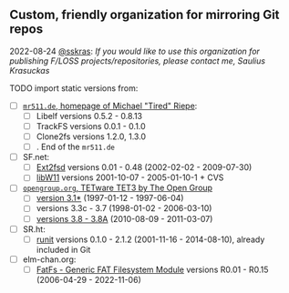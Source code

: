 ## Custom, friendly organization for mirroring Git repos

2022-08-24 [@sskras](https://github.com/sskras):
_If you would like to use this organization for publishing F/LOSS projects/repositories, please contact me, Saulius Krasuckas_

TODO import static versions from:

- [ ] [`mr511.de`, homepage of Michael "Tired" Riepe](https://web.archive.org/web/20180621172946/http://www.mr511.de/software/english.html):
  - [ ] Libelf versions 0.5.2 - 0.8.13
  - [ ] TrackFS versions 0.0.1 - 0.1.0
  - [ ] Clone2fs versions 1.2.0, 1.3.0
  - [ ] . End of the `mr511.de`
- [ ] SF.net:
  - [ ] [Ext2fsd](https://sourceforge.net/projects/ext2fsd/files/Ext2fsd/) versions 0.01 - 0.48 (2002-02-02 - 2009-07-30)
  - [ ] [libW11](https://sourceforge.net/p/libw11/code/) versions 2001-10-07 - 2005-01-10-1 + CVS
- [ ] [`opengroup.org`, TETware TET3 by The Open Group](https://www.opengroup.org/infosrv/TET3/)
  - [ ] [version 3.1*](http://tetworks.opengroup.org/downloads/38/software/index31.html) (1997-01-12 - 1997-06-04)
  - [ ] versions 3.3c - 3.7 (1998-01-02 - 2006-03-10)
  - [ ] [versions 3.8 - 3.8A](http://tetworks.opengroup.org/downloads/38/software/Sources/3.8/) (2010-08-09 - 2011-03-07)
- [ ] SR.ht:
  - [ ] [runit](https://git.sr.ht/~kaction/runit) versions 0.1.0 - 2.1.2 (2001-11-16 - 2014-08-10), already included in Git
- [ ] elm-chan.org:
  - [ ] [FatFs - Generic FAT Filesystem Module](http://elm-chan.org/fsw/ff/archives.html) versions R0.01 - R0.15 (2006-04-29 - 2022-11-06)
